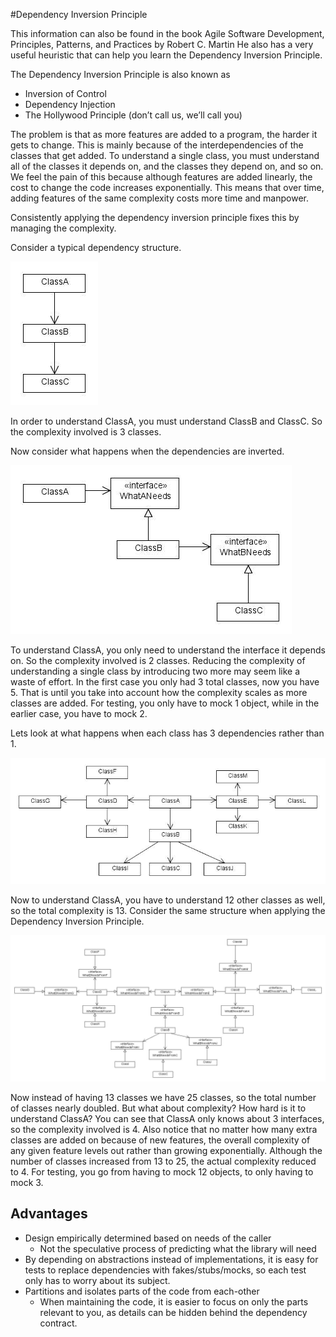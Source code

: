 #Dependency Inversion Principle

This information can also be found in the book Agile Software Development,
Principles, Patterns, and Practices by Robert C. Martin
He also has a very useful heuristic that can help you learn the Dependency
Inversion Principle.

The Dependency Inversion Principle is also known as
- Inversion of Control
- Dependency Injection
- The Hollywood Principle (don’t call us, we’ll call you)

The problem is that as more features are added to a program, the harder it
gets to change.  This is mainly because of the interdependencies of the
classes that get added.
To understand a single class, you must understand all of the classes it
depends on, and the classes they depend on, and so on.
We feel the pain of this because although features are added linearly, the
cost to change the code increases exponentially.  This means that over
time, adding features of the same complexity costs more time and manpower.

Consistently applying the dependency inversion principle fixes this by
managing the complexity.

Consider a typical dependency structure.

![simple](simple.jpg)

In order to understand ClassA, you must understand ClassB and ClassC.  So
the complexity involved is 3 classes.

Now consider what happens when the dependencies are inverted.

![simple-inverted](simple-inverted.jpg)

To understand ClassA, you only need to understand the interface it depends
on.  So the complexity involved is 2 classes.  Reducing the complexity of
understanding a single class by introducing two more may seem like a waste
of effort.  In the first case you only had 3 total classes, now you have 5.
That is until you take into account how the complexity scales as more
classes are added.  For testing, you only have to mock 1 object, while in
the earlier case, you have to mock 2.

Lets look at what happens when each class has 3 dependencies rather than 1.

![complex](complex.jpg)

Now to understand ClassA, you have to understand 12 other classes as well,
so the total complexity is 13.
Consider the same structure when applying the Dependency Inversion
Principle.

![complex-inverted](complex-inverted.jpg)

Now instead of having 13 classes we have 25 classes, so the total number of
classes nearly doubled.  But what about complexity?  How hard is it to
understand ClassA?  You can see that ClassA only knows about 3 interfaces,
so the complexity involved is 4.  Also notice that no matter how many extra
classes are added on because of new features, the overall complexity of any
given feature levels out rather than growing exponentially.  Although the
number of classes increased from 13 to 25, the actual complexity reduced to
4.  For testing, you go from having to mock 12 objects, to only having to
mock 3.

## Advantages
- Design empirically determined based on needs of the caller
    - Not the speculative process of predicting what the library will need
- By depending on abstractions instead of implementations, it is easy for tests to replace dependencies with fakes/stubs/mocks, so each test only has to worry about its subject.
- Partitions and isolates parts of the code from each-other
    - When maintaining the code, it is easier to focus on only the parts relevant to you, as details can be hidden behind the dependency contract.
